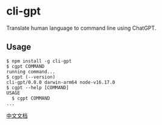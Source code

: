 # cli-gpt

Translate human language to command line using ChatGPT.

## Usage

```sh-session
$ npm install -g cli-gpt
$ cgpt COMMAND
running command...
$ cgpt (--version)
cli-gpt/0.0.0 darwin-arm64 node-v16.17.0
$ cgpt --help [COMMAND]
USAGE
  $ cgpt COMMAND
...
```

[中文文档](docs/index.md)
